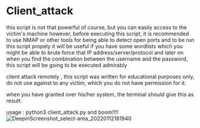 
# Client_attack
this script is not that powerful of course, but you can easily access to the victim's machine however, before executing this script, it is recommended to use NMAP or other tools for being able to detect open ports and to be run this script propely it will be useful if you have some wordlists which you might be able to brute force that IP address/server/protocol and later on when you find the combination between the username and the password, this script will be going to be executed admirably

client attack remotely , this script was written for educational purposes only, do not use against to any victim, which you do not have permission for it.

when you have granted over his/her system, the terminal should give this as result:


usage : python3 client_attack.py and boom!!!!
![DeepinScreenshot_select-area_20220112181940](https://user-images.githubusercontent.com/95978207/149168699-69706a0a-2a2c-4642-8955-ea299dc68288.png)
